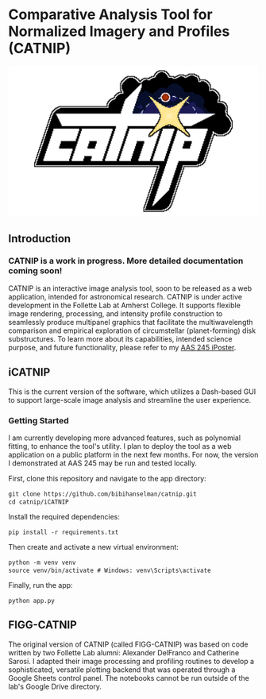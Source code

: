 # Comparative Analysis Tool for Normalized Imagery and Profiles (CATNIP)
![CATNIP logo.](iCATNIP/assets/newcatniplogo.png)
## Introduction
### CATNIP is a work in progress. More detailed documentation coming soon!
CATNIP is an interactive image analysis tool, soon to be released as a web application, intended for astronomical research. CATNIP is under active development in the Follette Lab at Amherst College. 
It supports flexible image rendering, processing, and intensity profile construction to seamlessly produce multipanel graphics that facilitate the multiwavelength comparison and empirical exploration of circumstellar (planet-forming) disk substructures.
To learn more about its capabilities, intended science purpose, and future functionality, please refer to my [AAS 245 iPoster](https://aas245-aas.ipostersessions.com/Default.aspx?s=3F-44-24-84-D2-F5-E5-2B-D7-22-BD-BF-42-BC-FD-D2).

## iCATNIP
This is the current version of the software, which utilizes a Dash-based GUI to support large-scale image analysis and streamline the user experience.
### Getting Started
I am currently developing more advanced features, such as polynomial fitting, to enhance the tool's utility.
I plan to deploy the tool as a web application on a public platform in the next few months.
For now, the version I demonstrated at AAS 245 may be run and tested locally.

First, clone this repository and navigate to the app directory:
```
git clone https://github.com/bibihanselman/catnip.git
cd catnip/iCATNIP
```

Install the required dependencies:
```
pip install -r requirements.txt
```

Then create and activate a new virtual environment:
```
python -m venv venv
source venv/bin/activate # Windows: venv\Scripts\activate
```

Finally, run the app:
```
python app.py
```

## FIGG-CATNIP
The original version of CATNIP (called FIGG-CATNIP) was based on code written by two Follette Lab alumni: Alexander DelFranco and Catherine Sarosi.
I adapted their image processing and profiling routines to develop a sophisticated, versatile plotting backend that was operated through a Google Sheets control panel.
The notebooks cannot be run outside of the lab's Google Drive directory.
